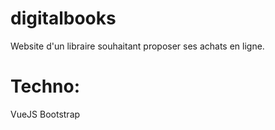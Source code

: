 # digitalbooks

Website d'un libraire souhaitant proposer ses achats en ligne.
 
# Techno: 
VueJS
Bootstrap
